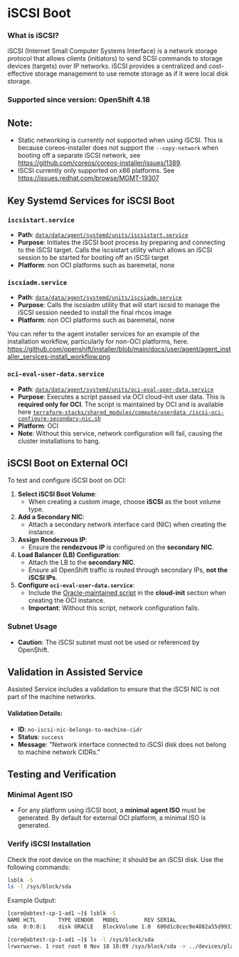 # iSCSI Boot

### What is iSCSI?
iSCSI (Internet Small Computer Systems Interface) is a network storage protocol that allows clients (initiators) to send SCSI commands to storage devices (targets) over IP networks. iSCSI provides a centralized and cost-effective storage management to use remote storage as if it were local disk storage.


### Supported since version: OpenShift 4.18

## Note: 
- Static networking is currently not supported when using iSCSI. This is because coreos-installer does not support the `--copy-network` when booting off a separate iSCSI network, see https://github.com/coreos/coreos-installer/issues/1389. 
- ISCSI currently only supported on x86 platforms. See https://issues.redhat.com/browse/MGMT-19307 

## Key Systemd Services for iSCSI Boot

### `iscsistart.service`
- **Path**: [`data/data/agent/systemd/units/iscsistart.service`](https://github.com/openshift/installer/blob/main/data/data/agent/systemd/units/iscsistart.service)
- **Purpose**: Initiates the iSCSI boot process by preparing and connecting to the iSCSI target. Calls the iscsistart utility which allows an iSCSI session to be started for booting off an iSCSI target
- **Platform**: non OCI platforms such as baremetal, none

### `iscsiadm.service`
- **Path**: [`data/data/agent/systemd/units/iscsiadm.service`](https://github.com/openshift/installer/blob/main/data/data/agent/systemd/units/iscsiadm.service)
- **Purpose**: Calls the iscsiadm utility that will start iscsid to manage the iSCSI session needed to install the final rhcos image
- **Platform**: non OCI platforms such as baremetal, none

You can refer to the agent installer services for an example of the installation workflow, particularly for non-OCI platforms, here. https://github.com/openshift/installer/blob/main/docs/user/agent/agent_installer_services-install_workflow.png

### `oci-eval-user-data.service`
- **Path**: [`data/data/agent/systemd/units/oci-eval-user-data.service`](https://github.com/openshift/installer/blob/main/data/data/agent/systemd/units/oci-eval-user-data.service)
- **Purpose**: Executes a script passed via OCI cloud-init user data. This is **required only for OCI**. The script is maintained by OCI and is available here [`terraform-stacks/shared_modules/compute/userdata
/iscsi-oci-configure-secondary-nic.sh`](https://github.com/oracle-quickstart/oci-openshift/blob/main/terraform-stacks/shared_modules/compute/userdata/iscsi-oci-configure-secondary-nic.sh)
- **Platform**: OCI
- **Note**: Without this service, network configuration will fail, causing the cluster installations to hang.


## iSCSI Boot on External OCI

To test and configure iSCSI boot on OCI:
1. **Select iSCSI Boot Volume**: 
   - When creating a custom image, choose **iSCSI** as the boot volume type.
2. **Add a Secondary NIC**: 
   - Attach a secondary network interface card (NIC) when creating the instance.
3. **Assign Rendezvous IP**: 
   - Ensure the **rendezvous IP** is configured on the **secondary NIC**.
4. **Load Balancer (LB) Configuration**: 
   - Attach the LB to the **secondary NIC**.
   - Ensure all OpenShift traffic is routed through secondary IPs, **not the iSCSI IPs**.
5. **Configure `oci-eval-user-data.service`**:
   - Include the [Oracle-maintained script](https://github.com/oracle-quickstart/oci-openshift/blob/beta-v1/custom_manifests/manifests/oci-eval-user-data-master.yaml) in the **cloud-init** section when creating the OCI instance.
   - **Important**: Without this script, network configuration fails.

### Subnet Usage
- **Caution**: The iSCSI subnet must not be used or referenced by OpenShift.

## Validation in Assisted Service

Assisted Service includes a validation to ensure that the iSCSI NIC is not part of the machine networks.

#### Validation Details:
- **ID**: `no-iscsi-nic-belongs-to-machine-cidr`
- **Status**: `success`
- **Message**: "Network interface connected to iSCSI disk does not belong to machine network CIDRs."

## Testing and Verification

### Minimal Agent ISO
- For any platform using iSCSI boot, a **minimal agent ISO** must be generated. By default for external OCI platform, a minimal ISO is generated.

### Verify iSCSI Installation

Check the root device on the machine; it should be an iSCSI disk.
Use the following commands:
   ```bash
   lsblk -S
   ls -l /sys/block/sda
   ```
Example Output:
   ```bash
   [core@abtest-cp-1-ad1 ~]$ lsblk -S
   NAME HCTL       TYPE VENDOR   MODEL        REV SERIAL                           TRAN
   sda  0:0:0:1    disk ORACLE   BlockVolume 1.0  600d1c8cec9e4882a55d99315005b858 iscsi

   [core@abtest-cp-1-ad1 ~]$ ls -l /sys/block/sda
   lrwxrwxrwx. 1 root root 0 Nov 18 18:09 /sys/block/sda -> ../devices/platform/host0/session1/target0:0:0/0:0:0:1/block/sda
   ```
